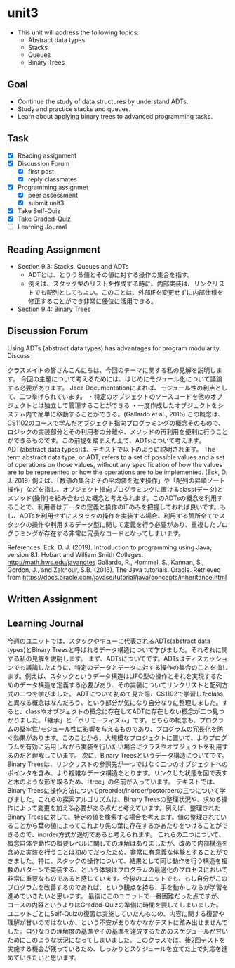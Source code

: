 # unit3

- This unit will address the following topics:
  - Abstract data types
  - Stacks
  - Queues
  - Binary Trees

## Goal

- Continue the study of data structures by understand ADTs.
- Study and practice stacks and queues.
- Learn about applying binary trees to advanced programming tasks.

## Task

- [x] Reading assignment
- [x] Discussion Forum
  - [x] first post
  - [x] reply classmates
- [x] Programming assignmet
  - [x] peer assessment
  - [x] submit unit3
- [x] Take Self-Quiz
- [x] Take Graded-Quiz
- [ ] Learning Journal

## Reading Assignment

- Section 9.3: Stacks, Queues and ADTs
  - ADTとは、とりうる値とその値に対する操作の集合を指す。
  - 例えば、スタック型のリストを作成する時に、内部実装は、リンクリストでも配列としてもよい。このことは、外部IFを変更せずに内部仕様を修正することができ非常に優位に活用できる。
- Section 9.4: Binary Trees

## Discussion Forum

Using ADTs (abstract data types) has advantages for program modularity. Discuss

クラスメイトの皆さんこんにちは、今回のテーマに関する私の見解を説明します。
今回の主題について考えるためには、はじめにモジュール化について議論する必要があります。
Jaca Documentationによれば、モジュール性の利点として、二つ挙げられています。
・特定のオブジェクトのソースコードを他のオブジェクトとは独立して管理することができる
・一度作成したオブジェクトをシステム内で簡単に移動することができる。(Gallardo et al., 2016)
この概念は、CS1102のコースで学んだオブジェクト指向プログラミングの概念そのもので、ロジックの実装部分とその利用者の分離や、メソッドの再利用を便利に行うことができるものです。この前提を踏まえた上で、ADTsについて考えます。
ADT(abstract data types)は、テキストで以下のように説明されます。
The term abstract data type, or ADT, refers to a set of possible values and a set of operations on those values, without any specification of how the values are to be represented or how the operations are to be implemented. (Eck, D. J. 2019)
例えば、「数値の集合とその平均値を返す操作」や「配列の昇順ソート操作」などを指し、オブジェクト指向プログラミングに置けるclass(データ)とメソッド(操作)を組み合わせた概念と考えられます。このADTsの概念を利用することで、利用者はデータの定義と操作のIFのみを把握しておれば良いです。もし、ADTsを利用せずにスタックの操作を実装する場合、利用する箇所全てでスタックの操作や利用するデータ型に関して定義を行う必要があり、重複したプログラミングが存在する非常に冗長なコードとなってしまいます。

References:
Eck, D. J. (2019). Introduction to programming using Java, version 8.1. Hobart and William Smith Colleges. <http://math.hws.edu/javanotes>
Gallardo, R., Hommel, S., Kannan, S., Gordon, J., and Zakhour, S.B. (2016). The Java tutorials. Oracle.
Retrieved from <https://docs.oracle.com/javase/tutorial/java/concepts/inheritance.html>

## Written Assignment

## Learning Journal

今週のユニットでは、スタックやキューに代表されるADTs(abstract data types)とBinary Treesと呼ばれるデータ構造について学びました。それぞれに関する私の見解を説明します。
まず、ADTsについてです。ADTsはディスカッションでも議論したように、特定のデータとデータに対する操作の集合のことを指します。例えば、スタックというデータ構造はLIFO型の操作とそれを実現するためのデータ構造を定義する必要があり、その実装についてリンクリストと配列方式の二つを学びました。
ADTについて初めて見た際、CS1102で学習したclassと異なる概念はなんだろう、という部分が気になり自分なりに整理しました。すると、classやオブジェクトの概念に存在してADTに存在しない概念が二つ見つかりました。「継承」と「ポリモーフィズム」です。どちらの概念も、プログラムの堅牢性/モジュール性に影響を与えるものであり、プログラムの冗長化を防ぐ効果があります。このことから、大規模なプロジェクトに置いて、よりプログラムを有効に活用しながら実装を行いたい場合にクラスやオブジェクトを利用するのだと理解しています。
次に、Binary Treesというデータ構造についてです。Binary Treesは、リンクリストの参照先が一つではなく二つのオブジェクトへのポインタを含み、より複雑なデータ構造をとります。リンクした状態を図で表すと木のような形を取るため、「tree」の名前が入っています。
テキストでは、Binary Treesに操作方法についてpreorder/inorder/postorderの三つについて学びました。これらの探索アルゴリズムは、Binary Treesの整理状況や、求める操作によって変更を加える必要がある点だと考えています。例えば、整理されたBinary Treesに対して、特定の値を検索する場合を考えます。値の整理されていることから葉の値によってこれより先の葉に存在するかあたりをつけることができるので、inorder方式が適切であると考えられます。
これらの二つについて、概念自体や動作の概要レベルに関しての理解はありましたが、改めて内部構造を含めた実装を行うことは初めてだったため、非常に有意義な体験とすることができました。特に、スタックの操作について、結果として同じ動作を行う構造を複数のパターンで実装する、という体験はプログラムの最適化のプロセスにおいて非常に重要なものであると感じています。今後のユニットでも、もし自分がこのプログラムを改善するのであれば、という観点を持ち、手を動かしならが学習を進めていきたいと思います。
最後にこのユニットで一番困難だった点ですが、コースの内容というよりはGraded-Quizの準備に時間を要してしまいました。ユニットごとにSelf-Quizの復習は実施していたんものの、内容に関する復習や理解が甘いのではないか、という不安がありなかなかテストに踏み出せませんでした。自分なりの理解度の基準やその基準を達成するためのスケジュールが甘いためにこのような状況になってしまいました。このクラスでは、後2回テストを実施する機会が残っているため、しっかりとスケジュールを立てた上で対応を進めていきたいと思います。
